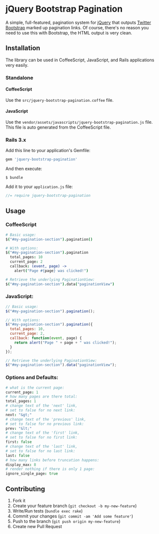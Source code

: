 # jQuery Bootstrap Pagination

A simple, full-featured, pagination system for [jQuery](http://jquery.com/) that outputs [Twitter Bootstrap](http://twitter.github.com/bootstrap/) marked up pagination links. Of course, there's no reason you need to use this with Bootstrap, the HTML output is very clean.

## Installation

The library can be used in CoffeeScript, JavaScript, and Rails applications very easily.

### Standalone

#### CoffeeScript

Use the `src/jquery-bootstrap-pagination.coffee` file.

#### JavaScript

Use the `vendor/assets/javascripts/jquery-bootstrap-pagination.js` file. This file is auto generated from the CoffeeScript file.

### Rails 3.x

Add this line to your application's Gemfile:

``` ruby
gem 'jquery-bootstrap-pagination'
```

And then execute:

```
$ bundle
```

Add it to your `application.js` file:

``` javascript
//= require jquery-bootstrap-pagination
```

## Usage

### CoffeeScript
``` coffeescript
# Basic usage:
$("#my-pagination-section").pagination()

# With options:
$("#my-pagination-section").pagination
  total_pages: 10
  current_page: 2
  callback: (event, page) ->
    alert("Page #{page} was clicked!")

# Retrieve the underlying PaginationView:
$("#my-pagination-section").data("paginationView")
```

### JavaScript:
``` javascript
// Basic usage:
$("#my-pagination-section").pagination();

// With options:
$("#my-pagination-section").pagination({
  total_pages: 10,
  current_page: 2,
  callback: function(event, page) {
    return alert("Page " + page + " was clicked!");
  }
});

// Retrieve the underlying PaginationView:
$("#my-pagination-section").data("paginationView");
```

### Options and Defaults:
``` coffeescript
# what is the current page:
current_page: 1
# how many pages are there total:
total_pages: 1
# change text of the 'next' link,
# set to false for no next link:
next: "&gt;"
# change text of the 'previous' link,
# set to false for no previous link:
prev: "&lt;"
# change text of the 'first' link,
# set to false for no first link:
first: false
# change text of the 'last' link,
# set to false for no last link:
last: false
# how many links before truncation happens:
display_max: 8
# render nothing if there is only 1 page:
ignore_single_page: true
```

## Contributing

1. Fork it
2. Create your feature branch (`git checkout -b my-new-feature`)
3. Write/Run tests (`bundle exec rake`)
4. Commit your changes (`git commit -am 'Add some feature'`)
5. Push to the branch (`git push origin my-new-feature`)
6. Create new Pull Request
